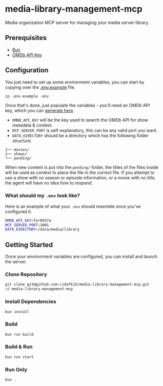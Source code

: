 # media-library-management-mcp

Media organization MCP server for managing your media server library.

## Prerequisites

- [Bun](https://bun.com/)
- [OMDb API Key](https://www.omdbapi.com/)

## Configuration

You just need to set up some environment variables, you can start by copying over the [.env.example](./.env.example) file.

```bash
cp .env.example .env
```

Once that's done, just populate the variables - you'll need an OMDb API key, which you can [generate here](https://www.omdbapi.com/apikey.aspx).

- `OMDB_API_KEY` will be the key used to search the OMDb API for show metadata & context.
- `MCP_SERVER_PORT` is self-explanatory, this can be any valid port you want.
- `DATA_DIRECTORY` should be a directory which has the following folder structure.

```
├── movies/
├── shows/
└── pending/
```

When new content is put into the `pending/` folder, the titles of the files inside will be used as context to place the file in the correct file. If you attempt to use a show with no season or episode information, or a movie with no title, the agent will have no idea how to respond.

### What should my `.env` look like?

Here is an example of what your `.env` should resemble once you've configured it.

```bash
OMDB_API_KEY=for0937a
MCP_SERVER_PORT=3001
DATA_DIRECTORY=/data/media/library
```

## Getting Started

Once your environment variables are configured, you can install and launch the server.

### Clone Repository

```bash
git clone git@github.com:ridafkih/media-library-management-mcp.git
cd media-library-management-mcp
```

### Install Dependencies

```bash
bun install
```

### Build

```bash
bun run build
```

### Build & Run

```bash
bun run start
```

### Run Only

```bash
bun .
```
